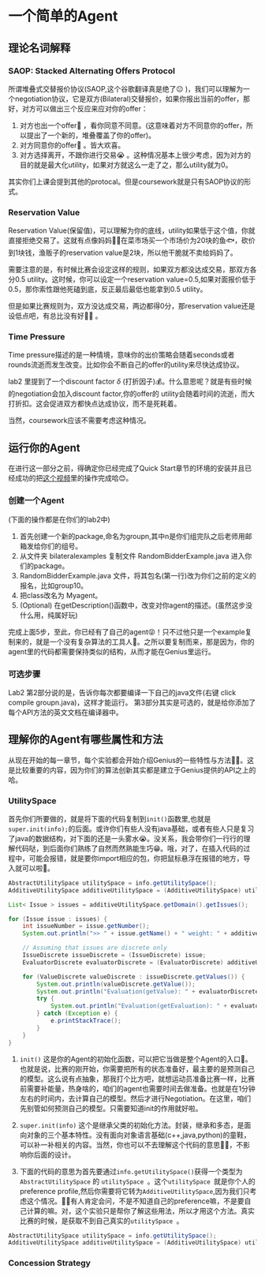 # 一个简单的Agent

## 理论名词解释

### SAOP: Stacked Alternating Offers Protocol
所谓堆叠式交替报价协议(SAOP,这个谷歌翻译真是绝了😐 )，我们可以理解为一个negotiation协议，它是双方(Bilateral)交替报价，如果你报出当前的offer，那好，对方可以做出三个反应来应对你的offer：

1. 对方也出一个offer👊 ，看你同意不同意。(这意味着对方不同意你的offer，所以提出了一个新的，堆叠覆盖了你的offer)。
2. 对方同意你的offer🤝 。皆大欢喜。
3. 对方选择离开，不跟你进行交易😭 。这种情况基本上很少考虑，因为对方的目的就是最大化utility，如果对方就这么一走了之，那么utility就为0。

其实你们上课会提到其他的protocal。但是coursework就是只有SAOP协议的形式。


### Reservation Value
Reservation Value(保留值)，可以理解为你的底线，utility如果低于这个值，你就直接拒绝交易了。这就有点像妈妈👩‍🦳在菜市场买一个市场价为20块的鱼🐟，砍价到1块钱，渔贩子的reservation value是2块，所以他干脆就不卖给妈妈了。

需要注意的是，有时候比赛会设定这样的规则，如果双方都没达成交易，那双方各分0.5 utility。这时候，你可以设定一个reservation value=0.5,如果对面报价低于0.5，那你索性跟他死磕到底，反正最后最低也能拿到0.5 utility。

但是如果比赛规则为，双方没达成交易，两边都得0分，那reservation value还是设低点吧，有总比没有好🤦‍♀️
。

### Time Pressure
Time pressure描述的是一种情境，意味你的出价策略会随着seconds或者rounds流逝而发生改变。比如你会不断自己的offer的utility来尽快达成协议。

lab2 里提到了一个discount factor $\delta$ (打折因子)💰。什么意思呢？就是有些时候的negotiation会加入discount factor,你的offer的 utility会随着时间的流逝，而大打折扣。这会促进双方都快点达成协议，而不是死耗着。

当然，coursework应该不需要考虑这种情况。

## 运行你的Agent
在进行这一部分之前，得确定你已经完成了Quick Start章节的环境的安装并且已经成功的把[这个视频](https://www.youtube.com/watch?v=ES_bpdRiSNM)里的操作完成哈😊。

### 创建一个Agent 
(下面的操作都是在你们的lab2中)
1. 首先创建一个新的package,命名为groupn,其中n是你们组完队之后老师用邮箱发给你们的组号。
2. 从文件夹 bilateralexamples 复制文件 RandomBidderExample.java 进入你们的package。
3. RandomBidderExample.java 文件，将其包名(第一行)改为你们之前的定义的报名，比如group10。
4. 把class改名为 Myagent。
5. (Optional) 在getDescription()函数中，改变对你agent的描述。(虽然这步没什么用，纯属好玩)

完成上面5步，至此，你已经有了自己的agent😝！只不过他只是一个example复制来的，就是一个没有复杂算法的工具人🤖。之所以要复制而来，那是因为，你的agent里的代码都需要保持类似的结构，从而才能在Genius里运行。

### 可选步骤
Lab2 第2部分说的是，告诉你每次都要编译一下自己的java文件(右键 click compile groupn.java)，这样才能运行。 第3部分其实是可选的，就是给你添加了每个API方法的英文文档在编译器中。

## 理解你的Agent有哪些属性和方法
从现在开始的每一章节，每个实验都会开始介绍Genius的一些特性与方法💆‍♂️。这是比较重要的内容，因为你们的算法创新其实都是建立于Genius提供的API之上的哈。

### UtilitySpace
首先你们所要做的，就是将下面的代码复制到```init()```函数里,也就是```super.init(info);```的后面。或许你们有些人没有java基础，或者有些人只是复习了java的数据结构，对下面的还是一头雾水😭。没关系，我会带你们一行行的理解代码哒，到后面你们熟练了自然而然熟能生巧😁。哦，对了，在插入代码的过程中，可能会报错，就是要你import相应的包，你把鼠标悬浮在报错的地方，导入就可以啦😬。
```java
AbstractUtilitySpace utilitySpace = info.getUtilitySpace();
AdditiveUtilitySpace additiveUtilitySpace = (AdditiveUtilitySpace) utilitySpace;

List< Issue > issues = additiveUtilitySpace.getDomain().getIssues();

for (Issue issue : issues) {
    int issueNumber = issue.getNumber();
    System.out.println(">> " + issue.getName() + " weight: " + additiveUtilitySpace.getWeight(issueNumber));

    // Assuming that issues are discrete only
    IssueDiscrete issueDiscrete = (IssueDiscrete) issue;
    EvaluatorDiscrete evaluatorDiscrete = (EvaluatorDiscrete) additiveUtilitySpace.getEvaluator(issueNumber);

    for (ValueDiscrete valueDiscrete : issueDiscrete.getValues()) {
        System.out.println(valueDiscrete.getValue());
        System.out.println("Evaluation(getValue): " + evaluatorDiscrete.getValue(valueDiscrete));
        try {
            System.out.println("Evaluation(getEvaluation): " + evaluatorDiscrete.getEvaluation(valueDiscrete));
        } catch (Exception e) {
            e.printStackTrace();
        }
    }
}
```



1.  ```init()```
这是你的Agent的初始化函数，可以把它当做是整个Agent的入口🚪。也就是说，比赛的刚开始，你需要把所有的状态准备好，最主要的是预测自己的模型。这么说有点抽象，那我打个比方吧，就想运动员准备比赛一样，比赛前需要补能量，热身啥的，咱们的agent也需要时间去做准备。也就是在1分钟左右的时间内，去计算自己的模型。然后才进行Negotiation。在这里，咱们先别管如何预测自己的模型。只需要知道init的作用就好啦。

2.  ```super.init(info)```
这个是继承父类的初始化方法。封装，继承和多态，是面向对象的三个基本特性。没有面向对象语言基础(c++,java,python)的童鞋，可以补一补相关的内容。当然，你也可以不去理解这个代码的意思🙅‍♀️，不影响你后面的设计。

3. 下面的代码的意思为首先要通过```info.getUtilitySpace()```获得一个类型为``` AbstractUtilitySpace``` 的 ```utilitySpace ```。这个```utilitySpace ```就是你个人的preference profile,然后你需要将它转为```AdditiveUtilitySpace```,因为我们只考虑这个情况。🙋‍♂️有人肯定会问，不是不知道自己的preference嘛，不是要自己计算的嘛。对，这个实验只是帮你了解这些用法，所以才用这个方法。真实比赛的时候，是获取不到自己真实的```utilitySpace ```。
```java 
AbstractUtilitySpace utilitySpace = info.getUtilitySpace();
AdditiveUtilitySpace additiveUtilitySpace = (AdditiveUtilitySpace) utilitySpace;
```



### Concession Strategy
